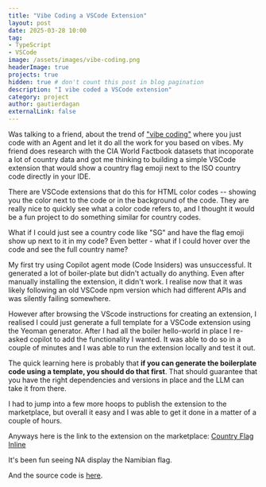 ```yaml
---
title: "Vibe Coding a VSCode Extension"
layout: post
date: 2025-03-28 10:00
tag:
- TypeScript
- VSCode
image: /assets/images/vibe-coding.png
headerImage: true
projects: true
hidden: true # don't count this post in blog pagination
description: "I vibe coded a VSCode extension"
category: project
author: gautierdagan
externalLink: false
---
```


Was talking to a friend, about the trend of ["vibe coding"](https://en.wikipedia.org/wiki/Vibe_coding) where you just code with an Agent and let it do all the work for you based on vibes.
My friend does research with the CIA World Factbook datasets that incoporate a lot of country data and got me thinking to building a simple VSCode extension that would show a country flag emoji next to the ISO country code directly in your IDE.

There are VSCode extensions that do this for HTML color codes -- showing you the color next to the code or in the background of the code.
They are really nice to quickly see what a color code refers to, and I thought it would be a fun project to do something similar for country codes.

What if I could just see a country code like "SG" and have the flag emoji show up next to it in my code? Even better - what if I could hover over the code and see the full country name?

My first try using Copilot agent mode (Code Insiders) was unsuccessful.
It generated a lot of boiler-plate but didn't actually do anything.
Even after manually installing the extension, it didn't work.
I realise now that it was likely following an old VSCode npm version which had different APIs and was silently failing somewhere.

However after browsing the VScode instructions for creating an extension, I realised I could just generate a full template for a VSCode extension using the Yeoman generator.
After I had all the boiler hello-world in place I re-asked copilot to add the functionality I wanted.
It was able to do so in a couple of minutes and I was able to run the extension locally and test it out.

The quick learning here is probably that **if you can generate the boilerplate code using a template, you should do that first**. That should guarantee that you have the right dependencies and versions in place and the LLM can take it from there.

I had to jump into a few more hoops to publish the extension to the marketplace, but overall it easy and I was able to get it done in a matter of a couple of hours.

Anyways here is the link to the extension on the marketplace: [Country Flag Inline](https://marketplace.visualstudio.com/items?itemName=gautierdag.country-flag-hover)

It's been fun seeing NA display the Namibian flag.

And the source code is [here](https://github.com/gautierdag/flag-vscode-extension/).
